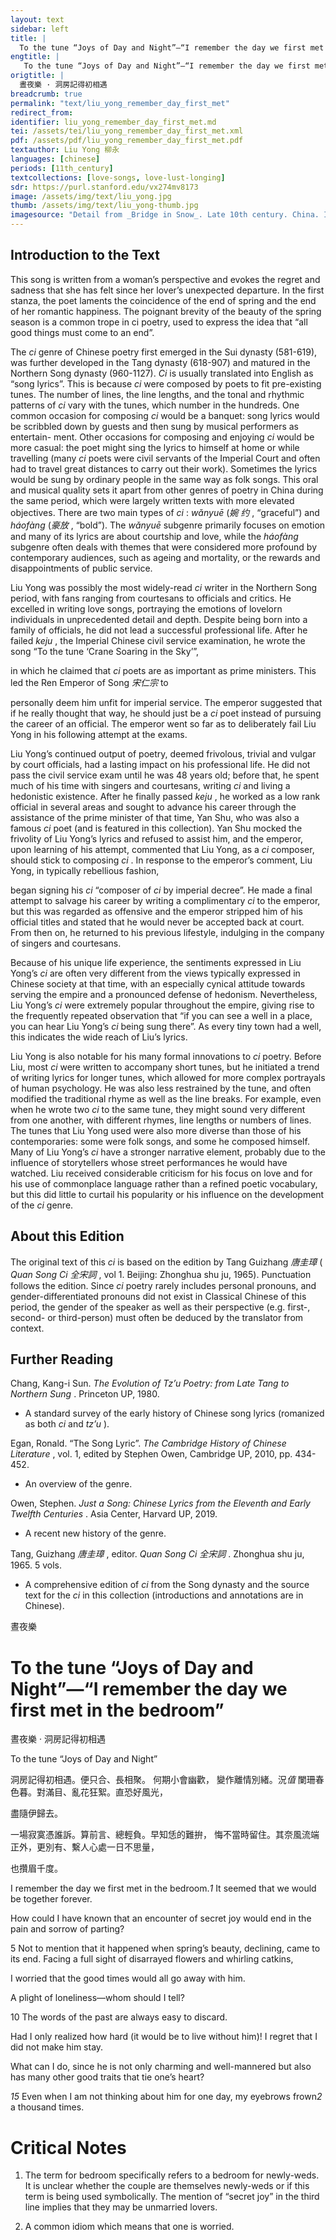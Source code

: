 ```yaml
---
layout: text
sidebar: left
title: |
  To the tune “Joys of Day and Night”—“I remember the day we first met in the bedroom” | 晝夜樂 · 洞房記得初相遇
engtitle: |
   To the tune “Joys of Day and Night”—“I remember the day we first met in the bedroom”
origtitle: |
  晝夜樂 · 洞房記得初相遇
breadcrumb: true
permalink: "text/liu_yong_remember_day_first_met"
redirect_from: 
identifier: liu_yong_remember_day_first_met.md
tei: /assets/tei/liu_yong_remember_day_first_met.xml
pdf: /assets/pdf/liu_yong_remember_day_first_met.pdf
textauthor: Liu Yong 柳永
languages: [chinese]
periods: [11th_century]
textcollections: [love-songs, love-lust-longing]
sdr: https://purl.stanford.edu/vx274mv8173
image: /assets/img/text/liu_yong.jpg
thumb: /assets/img/text/liu_yong-thumb.jpg
imagesource: "Detail from _Bridge in Snow_. Late 10th century. China. Ink and color on silk. 9 3/4 x 10 1/4 in. (24.8 x 26.0 cm). The Metropolitan Museum of Art, New York. Object Number 13.100.116. https://www.metmuseum.org/art/collection/search/51399. [Public Domain]"
---
```

<h2>Introduction to the Text</h2>
<p>This song is written from a woman’s perspective and evokes the regret and sadness that she has felt since her lover’s unexpected departure. In the first stanza, the poet laments the coincidence of the end of spring and the end of her romantic happiness. The poignant brevity of the beauty of the spring season is a common trope in ci poetry, used to express the idea that “all good things must come to an end”.</p>

<p>The <i> ci </i> genre of Chinese poetry first emerged in the Sui dynasty (581-619), was further developed in the Tang dynasty (618-907) and matured in the Northern Song dynasty (960-1127). <i> Ci </i> is usually translated into English as “song lyrics”. This is because <i> ci </i> were composed by poets to fit pre-existing tunes. The number of lines, the line lengths, and the tonal and rhythmic patterns of <i> ci </i> vary with the tunes, which number in the hundreds. One common occasion for composing <i> ci </i> would be a banquet: song lyrics would be scribbled down by guests and then sung by musical performers as entertain- ment. Other occasions for composing and enjoying <i> ci </i> would be more casual: the poet might sing the lyrics to himself at home or while travelling (many <i> ci </i> poets were civil servants of the Imperial Court and often had to travel great distances to carry out their work). Sometimes the lyrics would be sung by ordinary people in the same way as folk songs. This oral and musical quality sets it apart from other genres of poetry in China during the same period, which were largely written texts with more elevated objectives. There are two main types of <i> ci</i> : <i> wǎnyuē </i> (<em>婉 约</em> , “graceful”) and <i> háofàng </i> (<em>豪放</em> , “bold”). The <i> wǎnyuē </i> subgenre primarily focuses on emotion and many of its lyrics are about courtship and love, while the <i> háofàng </i> subgenre often deals with themes that were considered more profound by contemporary audiences, such as ageing and mortality, or the rewards and disappointments of public service.</p>

<p>Liu Yong was possibly the most widely-read <i> ci </i> writer in the Northern Song period, with fans ranging from courtesans to officials and critics. He excelled in writing love songs, portraying the emotions of lovelorn individuals in unprecedented detail and depth. Despite being born into a family of officials, he did not lead a successful professional life. After he failed <i> keju</i> , the Imperial Chinese civil service examination, he wrote the song “To the tune ‘Crane Soaring in the Sky’”,</p>
<p>in which he claimed that <i> ci </i> poets are as important as prime ministers. This led the Ren Emperor of Song <em>宋仁宗</em> to</p>
<p>personally deem him unfit for imperial service. The emperor suggested that if he really thought that way, he should just be a <i> ci </i> poet instead of pursuing the career of an official. The emperor went so far as to deliberately fail Liu Yong in his following attempt at the exams.</p>

<p>Liu Yong’s continued output of poetry, deemed frivolous, trivial and vulgar by court officials, had a lasting impact on his professional life. He did not pass the civil service exam until he was 48 years old; before that, he spent much of his time with singers and courtesans, writing <i> ci </i> and living a hedonistic existence. After he finally passed <i> keju</i> , he worked as a low rank official in several areas and sought to advance his career through the assistance of the prime minister of that time, Yan Shu, who was also a famous <i> ci </i> poet (and is featured in this collection). Yan Shu mocked the frivolity of Liu Yong’s lyrics and refused to assist him, and the emperor, upon learning of his attempt, commented that Liu Yong, as a <i> ci </i> composer, should stick to composing <i> ci</i> . In response to the emperor’s comment, Liu Yong, in typically rebellious fashion,</p>
<p>began signing his <i> ci </i> “composer of <i> ci </i> by imperial decree”. He made a final attempt to salvage his career by writing a complimentary <i> ci </i> to the emperor, but this was regarded as offensive and the emperor stripped him of his official titles and stated that he would never be accepted back at court. From then on, he returned to his previous lifestyle, indulging in the company of singers and courtesans.</p>

<p>Because of his unique life experience, the sentiments expressed in Liu Yong’s <i> ci </i> are often very different from the views typically expressed in Chinese society at that time, with an especially cynical attitude towards serving the empire and a pronounced defense of hedonism. Nevertheless, Liu Yong’s <i> ci </i> were extremely popular throughout the empire, giving rise to the frequently repeated observation that “if you can see a well in a place, you can hear Liu Yong’s <i> ci </i> being sung there”. As every tiny town had a well, this indicates the wide reach of Liu’s lyrics.</p>

<p>Liu Yong is also notable for his many formal innovations to <i> ci </i> poetry. Before Liu, most <i> ci </i> were written to accompany short tunes, but he initiated a trend of writing lyrics for longer tunes, which allowed for more complex portrayals of human psychology. He was also less restrained by the tune, and often modified the traditional rhyme as well as the line breaks. For example, even when he wrote two <i> ci </i> to the same tune, they might sound very different from one another, with different rhymes, line lengths or numbers of lines. The tunes that Liu Yong used were also more diverse than those of his contemporaries: some were folk songs, and some he composed himself. Many of Liu Yong’s <i> ci </i> have a stronger narrative element, probably due to the influence of storytellers whose street performances he would have watched. Liu received considerable criticism for his focus on love and for his use of commonplace language rather than a refined poetic vocabulary, but this did little to curtail his popularity or his influence on the development of the <i> ci </i> genre.</p>

<h2>About this Edition</h2>
<p>The original text of this <i> ci </i> is based on the edition by Tang Guizhang <em>唐圭璋</em> (<i> Quan Song Ci </i> <em>全宋詞</em> , vol 1. Beijing: Zhonghua shu ju, 1965). Punctuation follows the edition. Since <i> ci </i> poetry rarely includes personal pronouns, and gender-differentiated pronouns did not exist in Classical Chinese of this period, the gender of the speaker as well as their perspective (e.g. first-, second- or third-person) must often be deduced by the translator from context.</p>

<h2>Further Reading</h2>




<p>Chang, Kang-i Sun. <i> The Evolution of Tz’u Poetry: from Late Tang to Northern Sung</i> . Princeton UP, 1980.</p>
<ul>
<li>A standard survey of the early history of Chinese song lyrics (romanized as both <em>ci</em> and <em>tz’u</em> ).</li>
</ul>
<p>Egan, Ronald. “The Song Lyric”. <i> The Cambridge History of Chinese Literature</i> , vol. 1, edited by Stephen Owen, Cambridge UP, 2010, pp. 434-452.</p>
<ul>
<li>An overview of the genre.</li>
</ul>
<p>Owen, Stephen. <i> Just a Song: Chinese Lyrics from the Eleventh and Early Twelfth Centuries</i> . Asia Center, Harvard UP, 2019.</p>
<ul>
<li>A recent new history of the genre.</li>
</ul>
<p>Tang, Guizhang <em>唐圭璋</em> , editor. <i> Quan Song Ci </i> <em>全宋詞</em> . Zhonghua shu ju, 1965. 5 vols.</p>
<ul>
<li>A comprehensive edition of <em>ci</em> from the Song dynasty and the source text for the <em>ci</em> in this collection (introductions and annotations are in Chinese).</li>

</ul>
<p>晝夜樂</p>
<h1>To the tune “Joys of Day and Night”—“I remember the day we first met in the bedroom”</h1>
<p>晝夜樂 · 洞房記得初相遇</p>
<p>To the tune “Joys of Day and Night”</p>

<p>洞房記得初相遇。便只合、長相聚。 何期小會幽歡， 變作離情別緒。況<em>值</em> 闌珊春色暮。對滿目、亂花狂絮。直恐好風光，</p>
<p>盡隨伊歸去。</p>

<p>一場寂寞憑誰訴。算前言、總輕負。早知恁的難拚， 悔不當時留住。其奈風流端正外，更別有、繫人心處一日不思量，</p>
<p>也攢眉千度。</p>
<p>I remember the day we first met in the bedroom.<em>1</em> It seemed that we would be together forever.</p>
<p>How could I have known that an encounter of secret joy would end in the pain and sorrow of parting?</p>
<p>5 Not to mention that it happened when spring’s beauty, declining, came to its end. Facing a full sight of disarrayed flowers and whirling catkins,</p>
<p>I worried that the good times would all go away with him.</p>

<p>A plight of loneliness—whom should I tell?</p>
<p>10 The words of the past are always easy to discard.</p>
<p>Had I only realized how hard (it would be to live without him)! I regret that I did not make him stay.</p>
<p>What can I do, since he is not only charming and well-mannered but also has many other good traits that tie one’s heart?</p>
<p><em>15</em> Even when I am not thinking about him for one day, my eyebrows frown<em>2</em> a thousand times.</p>

<h1>Critical Notes</h1>

<ol id="l2">
<li>
<p>The term for bedroom specifically refers to a bedroom for newly-weds. It is unclear whether the couple are themselves newly-weds or if this term is being used symbolically. The mention of “secret joy” in the third line implies that they may be unmarried lovers.</p>
</li>
<li>
<p>A common idiom which means that one is worried.</p>
</li>
</ol>
